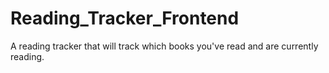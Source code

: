 # Reading_Tracker_Frontend
A reading tracker that will track which books you've read and are currently reading.
